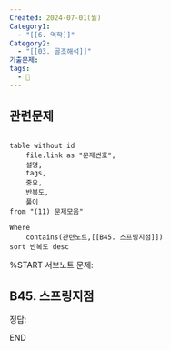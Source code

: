 ```yaml
---
Created: 2024-07-01(월)
Category1:
  - "[[6. 역학]]"
Category2:
  - "[[03. 골조해석]]"
기출문제: 
tags:
  - 🧮
---
```

## 관련문제
```dataview

table without id
	file.link as "문제번호",
	설명,
	tags,
	중요,
	반복도,
	풀이
from "(11) 문제모음"

Where
	contains(관련노트,[[B45. 스프링지점]])
sort 반복도 desc
```


%START
서브노트
문제:  
## B45. 스프링지점 



정답: 



END
